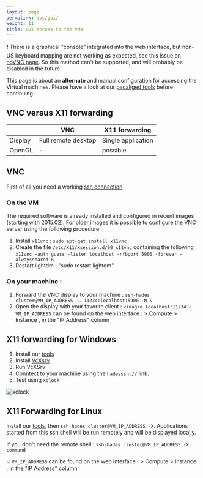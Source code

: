 ```yaml
---
layout: page
permalink: doc/gui/
weight: 11
title: GUI access to the VMs
---
```

:exclamation: There is a graphical "console" integrated into the web interface, but non-US keyboard mapping are not working as expected, see this issue on [noVNC page](https://github.com/kanaka/noVNC/issues/21).
So this method can't be supported, and will probably be disabled in the future.

This page is about an **alternate** and manual configuration for accessing the Virtual machines. Please have a look at our [pacakged tools](../tools) before continuing.

## VNC versus X11 forwarding

|               | VNC           | X11 forwarding |
| ------------- | ------------- | -------------  |
| Display       | Full remote desktop  | Single application   |
| OpenGL        | -                    | possible |

## VNC

First of all you need a working [ssh connection](../ssh/)

### On the VM
The required software is already installed and configured in recent images (starting with 2015.02). For older images it is possible to configure the VNC server using the following procedure:
1. Install `x11vnc` : `sudo apt-get install x11vnc`
2. Create the file `/etc/X11/Xsession.d/00_x11vnc` containing the following : `x11vnc -auth guess -listen localhost -rfbport 5900 -forever -alwaysshared &`
3. Restart lightdm : "sudo restart lightdm"

### On your machine :
1. Forward the VNC display to your machine : `ssh-hades cluster@VM_IP_ADDRESS -L 11234:localhost:5900 -N &`
2. Open the display with your favorite client : `vinagre localhost:11234`
:bulb: `VM_IP_ADDRESS` can be found on the web interface : > Compute > Instance , in the "IP Address" column

## X11 forwarding for Windows
1. Install our [tools](../tools)
2. Install [VcXsrv](https://sourceforge.net/projects/vcxsrv/files/latest/download?source=files)
3. Run VcXSrv
4. Conntect to your machine using the `hadesssh://` link.
5. Test using `xclock`

![xclock](../../images/doc/xclock.png)

## X11 Forwarding for Linux

Install our [tools](../tools), then `ssh-hades cluster@VM_IP_ADDRESS -X`.
Applications started from this ssh shell will be run remotely and will be
displayed locally.

If you don't need the remote shell : `ssh-hades cluster@VM_IP_ADDRESS -X command`

:bulb: `VM_IP_ADDRESS` can be found on the web interface : > Compute > Instance , in the "IP Address" column


